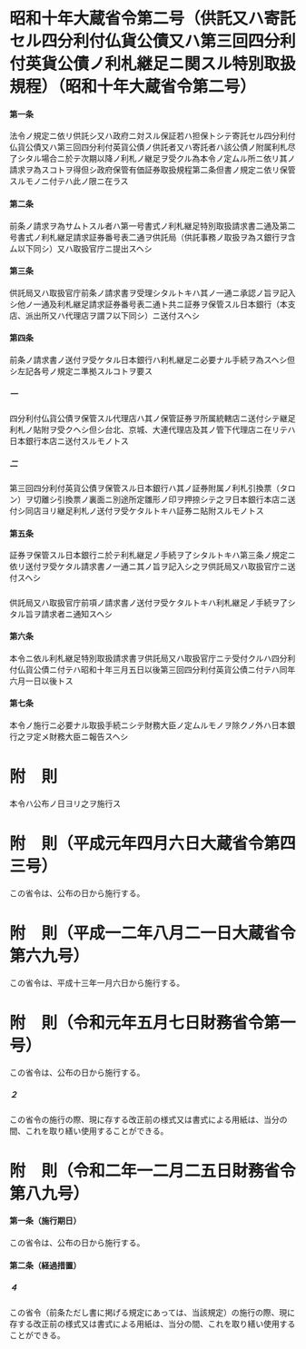 # 昭和十年大蔵省令第二号（供託又ハ寄託セル四分利付仏貨公債又ハ第三回四分利付英貨公債ノ利札継足ニ関スル特別取扱規程）（昭和十年大蔵省令第二号）
#### 第一条
法令ノ規定ニ依リ供託シ又ハ政府ニ対スル保証若ハ担保トシテ寄託セル四分利付仏貨公債又ハ第三回四分利付英貨公債ノ供託者又ハ寄託者ハ該公債ノ附属利札尽了シタル場合ニ於テ次期以降ノ利札ノ継足ヲ受クル為本令ノ定ムル所ニ依リ其ノ請求ヲ為スコトヲ得但シ政府保管有価証券取扱規程第二条但書ノ規定ニ依リ保管スルモノニ付テハ此ノ限ニ在ラス
#### 第二条
前条ノ請求ヲ為サムトスル者ハ第一号書式ノ利札継足特別取扱請求書二通及第二号書式ノ利札継足請求証券番号表二通ヲ供託局（供託事務ノ取扱ヲ為ス銀行ヲ含ム以下同シ）又ハ取扱官庁ニ提出スヘシ
#### 第三条
供託局又ハ取扱官庁前条ノ請求書ヲ受理シタルトキハ其ノ一通ニ承認ノ旨ヲ記入シ他ノ一通及利札継足請求証券番号表二通ト共ニ証券ヲ保管スル日本銀行（本支店、派出所又ハ代理店ヲ謂フ以下同シ）ニ送付スヘシ
#### 第四条
前条ノ請求書ノ送付ヲ受ケタル日本銀行ハ利札継足ニ必要ナル手続ヲ為スヘシ但シ左記各号ノ規定ニ準拠スルコトヲ要ス
##### 一
四分利付仏貨公債ヲ保管スル代理店ハ其ノ保管証券ヲ所属統轄店ニ送付シテ継足利札ノ貼附ヲ受クヘシ但シ台北、京城、大連代理店及其ノ管下代理店ニ在リテハ日本銀行本店ニ送付スルモノトス
##### 二
第三回四分利付英貨公債ヲ保管スル日本銀行ハ其ノ証券附属ノ利札引換票（タロン）ヲ切離シ引換票ノ裏面ニ別途所定雛形ノ印ヲ押捺シテ之ヲ日本銀行本店ニ送付シ同店ヨリ継足利札ノ送付ヲ受ケタルトキハ証券ニ貼附スルモノトス
#### 第五条
証券ヲ保管スル日本銀行ニ於テ利札継足ノ手続ヲ了シタルトキハ第三条ノ規定ニ依リ送付ヲ受ケタル請求書ノ一通ニ其ノ旨ヲ記入シ之ヲ供託局又ハ取扱官庁ニ送付スヘシ
##### 
供託局又ハ取扱官庁前項ノ請求書ノ送付ヲ受ケタルトキハ利札継足ノ手続ヲ了シタル旨ヲ請求者ニ通知スヘシ
#### 第六条
本令ニ依ル利札継足特別取扱請求書ヲ供託局又ハ取扱官庁ニテ受付クルハ四分利付仏貨公債ニ付テハ昭和十年三月五日以後第三回四分利付英貨公債ニ付テハ同年六月一日以後トス
#### 第七条
本令ノ施行ニ必要ナル取扱手続ニシテ財務大臣ノ定ムルモノヲ除クノ外ハ日本銀行之ヲ定メ財務大臣ニ報告スヘシ
# 附　則
本令ハ公布ノ日ヨリ之ヲ施行ス
# 附　則（平成元年四月六日大蔵省令第四三号）
この省令は、公布の日から施行する。
# 附　則（平成一二年八月二一日大蔵省令第六九号）
この省令は、平成十三年一月六日から施行する。
# 附　則（令和元年五月七日財務省令第一号）
この省令は、公布の日から施行する。
##### ２
この省令の施行の際、現に存する改正前の様式又は書式による用紙は、当分の間、これを取り繕い使用することができる。
# 附　則（令和二年一二月二五日財務省令第八九号）
#### 第一条（施行期日）
この省令は、公布の日から施行する。
#### 第二条（経過措置）

##### ４
この省令（前条ただし書に掲げる規定にあっては、当該規定）の施行の際、現に存する改正前の様式又は書式による用紙は、当分の間、これを取り繕い使用することができる。
